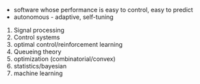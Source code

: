 
* software whose performance is easy to control, easy to predict
* autonomous - adaptive, self-tuning

1. Signal processing
2. Control systems
2. optimal control/reinforcement learning
4. Queueing theory
5. optimization (combinatorial/convex)
6. statistics/bayesian
7. machine learning


